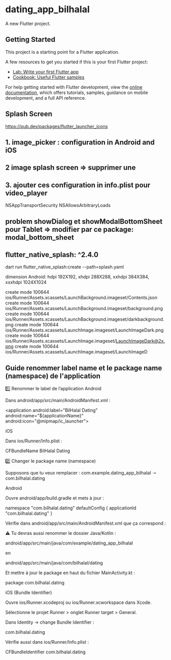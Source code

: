 # dating_app_bilhalal

A new Flutter project.

## Getting Started

This project is a starting point for a Flutter application.

A few resources to get you started if this is your first Flutter project:

- [Lab: Write your first Flutter app](https://docs.flutter.dev/get-started/codelab)
- [Cookbook: Useful Flutter samples](https://docs.flutter.dev/cookbook)

For help getting started with Flutter development, view the
[online documentation](https://docs.flutter.dev/), which offers tutorials,
samples, guidance on mobile development, and a full API reference.

## Splash Screen 
https://pub.dev/packages/flutter_launcher_icons

## 1. image_picker : configuration in Android and iOS

## 2 image splash screen => supprimer une

## 3. ajouter ces configuration in info.plist pour video_player
<key>NSAppTransportSecurity</key>
<dict>
<key>NSAllowsArbitraryLoads</key>
<true/>
</dict>


## problem showDialog et showModalBottomSheet pour Tablet => modifier par ce package: modal_bottom_sheet 

## flutter_native_splash: ^2.4.0
dart run flutter_native_splash:create --path=splash.yaml

dimension Android:
hdpi 192X192,
xhdpi 288X288,
xxhdpi 384X384,
xxxhdpi 1024X1024

create mode 100644 ios/Runner/Assets.xcassets/LaunchBackground.imageset/Contents.json
create mode 100644 ios/Runner/Assets.xcassets/LaunchBackground.imageset/background.png
create mode 100644 ios/Runner/Assets.xcassets/LaunchBackground.imageset/darkbackground.png
create mode 100644 ios/Runner/Assets.xcassets/LaunchImage.imageset/LaunchImageDark.png
create mode 100644 ios/Runner/Assets.xcassets/LaunchImage.imageset/LaunchImageDark@2x.png
create mode 100644 ios/Runner/Assets.xcassets/LaunchImage.imageset/LaunchImageD

## Guide renommer label name et le package name (namespace) de l'application
1️⃣ Renommer le label de l’application
Android

Dans android/app/src/main/AndroidManifest.xml :

<application
android:label="BilHalal Dating"   <!-- 👈 nouveau nom -->
android:name="${applicationName}"
android:icon="@mipmap/ic_launcher">
</application>

iOS

Dans ios/Runner/Info.plist :

<key>CFBundleName</key>
<string>BilHalal Dating</string> <!-- 👈 nouveau nom -->

2️⃣ Changer le package name (namespace)

Supposons que tu veux remplacer :
com.example.dating_app_bilhalal ➝ com.bilhalal.dating

Android

Ouvre android/app/build.gradle et mets à jour :

namespace "com.bilhalal.dating"
defaultConfig {
applicationId "com.bilhalal.dating"
}


Vérifie dans android/app/src/main/AndroidManifest.xml que ça correspond :

<manifest xmlns:android="http://schemas.android.com/apk/res/android"
package="com.bilhalal.dating">


⚠️ Tu devras aussi renommer le dossier Java/Kotlin :

android/app/src/main/java/com/example/dating_app_bilhalal


en

android/app/src/main/java/com/bilhalal/dating


Et mettre à jour le package en haut du fichier MainActivity.kt :

package com.bilhalal.dating

iOS (Bundle Identifier)

Ouvre ios/Runner.xcodeproj ou ios/Runner.xcworkspace dans Xcode.

Sélectionne le projet Runner > onglet Runner target > General.

Dans Identity → change Bundle Identifier :

com.bilhalal.dating


Vérifie aussi dans ios/Runner/Info.plist :

<key>CFBundleIdentifier</key>
<string>com.bilhalal.dating</string>
